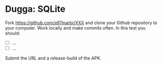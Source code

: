 # Dugga: SQLite

Fork https://github.com/a97marbr/XXX and clone your Github repository to your computer. Work locally and make commits often. In this test you should:

* [ ] ...
* [ ] ...

Submit the URL and a release-build of the APK.

